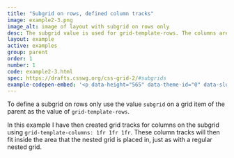 ```yaml
---
title: "Subgrid on rows, defined column tracks"
image: example2-3.png
image_alt: image of layout with subgrid on rows only
desc: The subgrid value is used for grid-template-rows. The columns are created as a normal track listing.
layout: example
active: examples
group: parent
order: 1
number: 1
code: example2-3.html
spec: https://drafts.csswg.org/css-grid-2/#subgrids
example-codepen-embed: '<p data-height="565" data-theme-id="0" data-slug-hash="mgpqBv" data-default-tab="result" data-user="rachelandrew" class="codepen">See the Pen <a href="http://codepen.io/rachelandrew/pen/mgpqBv">Grid by Example 2.3: subgrid rows, defined column tracks</a> by rachelandrew (<a href="http://codepen.io/rachelandrew">@rachelandrew</a>) on <a href="http://codepen.io">CodePen</a>.</p>'
---
```


To define a subgrid on rows only use the value `subgrid` on a grid item of the parent as the value of `grid-template-rows`. 

In this example I have then created grid tracks for columns on the subgrid using `grid-template-columns: 1fr 1fr 1fr`. These column tracks will then fit inside the area that the nested grid is placed in, just as with a regular nested grid.